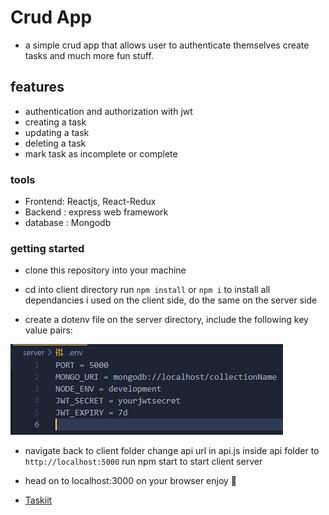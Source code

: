 # Crud App

- a simple crud app that allows user to authenticate themselves create tasks and much more fun stuff.

## features

- authentication and authorization with jwt
- creating a task
- updating a task
- deleting a task
- mark task as incomplete or complete

### tools

- Frontend: Reactjs, React-Redux
- Backend : express web framework
- database : Mongodb

### getting started

- clone this repository into your machine
- cd into client directory run `npm install` or `npm i` to install all dependancies i used on the client side, do the same on the server side

- create a dotenv file on the server directory, include the following key value pairs:

![.env](client/public/screenshot/dotenv.png)

- navigate back to client folder change api url in api.js inside api folder to ` http://localhost:5000` run npm start to start client server
- head on to localhost:3000 on your browser enjoy 🎉

- [Taskiit](https://taskiit.netlify.app/)
